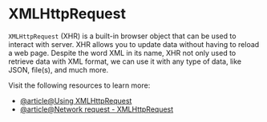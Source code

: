 # XMLHttpRequest

`XMLHttpRequest` (XHR) is a built-in browser object that can be used to interact with server. XHR allows you to update data without having to reload a web page. Despite the word XML in its name, XHR not only used to retrieve data with XML format, we can use it with any type of data, like JSON, file(s), and much more.

Visit the following resources to learn more:

- [@article@Using XMLHttpRequest](https://developer.mozilla.org/en-US/docs/Web/API/XMLHttpRequest/Using_XMLHttpRequest)
- [@article@Network request - XMLHttpRequest](https://javascript.info/xmlhttprequest)

